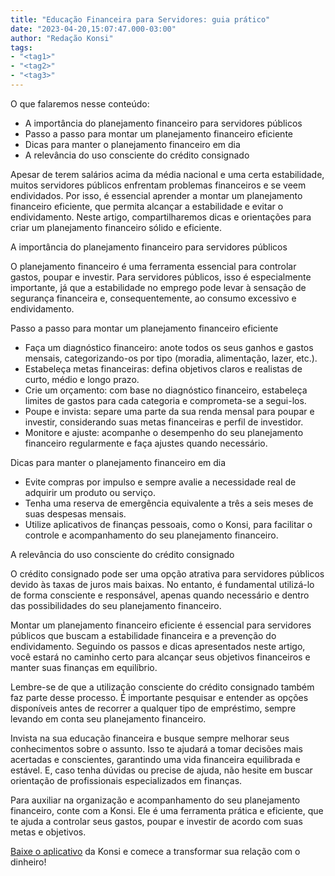 ```yaml
---
title: "Educação Financeira para Servidores: guia prático"
date: "2023-04-20,15:07:47.000-03:00"
author: "Redação Konsi"
tags:
- "<tag1>"
- "<tag2>"
- "<tag3>"
---
```


<p>O que falaremos nesse conteúdo:</p><ul><li>A importância do planejamento financeiro para servidores públicos</li><li>Passo a passo para montar um planejamento financeiro eficiente</li><li>Dicas para manter o planejamento financeiro em dia</li><li>A relevância do uso consciente do crédito consignado</li></ul><p>Apesar de terem salários acima da média nacional e uma certa estabilidade, muitos servidores públicos enfrentam problemas financeiros e se veem endividados. Por isso, é essencial aprender a montar um planejamento financeiro eficiente, que permita alcançar a estabilidade e evitar o endividamento. Neste artigo, compartilharemos dicas e orientações para criar um planejamento financeiro sólido e eficiente.</p><p>A importância do planejamento financeiro para servidores públicos</p><p>O planejamento financeiro é uma ferramenta essencial para controlar gastos, poupar e investir. Para servidores públicos, isso é especialmente importante, já que a estabilidade no emprego pode levar à sensação de segurança financeira e, consequentemente, ao consumo excessivo e endividamento.</p><p>Passo a passo para montar um planejamento financeiro eficiente</p><ul><li>Faça um diagnóstico financeiro: anote todos os seus ganhos e gastos mensais, categorizando-os por tipo (moradia, alimentação, lazer, etc.).</li><li>Estabeleça metas financeiras: defina objetivos claros e realistas de curto, médio e longo prazo.</li><li>Crie um orçamento: com base no diagnóstico financeiro, estabeleça limites de gastos para cada categoria e comprometa-se a segui-los.</li><li>Poupe e invista: separe uma parte da sua renda mensal para poupar e investir, considerando suas metas financeiras e perfil de investidor.</li><li>Monitore e ajuste: acompanhe o desempenho do seu planejamento financeiro regularmente e faça ajustes quando necessário.</li></ul><p>Dicas para manter o planejamento financeiro em dia</p><ul><li>Evite compras por impulso e sempre avalie a necessidade real de adquirir um produto ou serviço.</li><li>Tenha uma reserva de emergência equivalente a três a seis meses de suas despesas mensais.</li><li>Utilize aplicativos de finanças pessoais, como o Konsi, para facilitar o controle e acompanhamento do seu planejamento financeiro.</li></ul><p>A relevância do uso consciente do crédito consignado</p><p>O crédito consignado pode ser uma opção atrativa para servidores públicos devido às taxas de juros mais baixas. No entanto, é fundamental utilizá-lo de forma consciente e responsável, apenas quando necessário e dentro das possibilidades do seu planejamento financeiro.</p><p>Montar um planejamento financeiro eficiente é essencial para servidores públicos que buscam a estabilidade financeira e a prevenção do endividamento. Seguindo os passos e dicas apresentados neste artigo, você estará no caminho certo para alcançar seus objetivos financeiros e manter suas finanças em equilíbrio.</p><p>Lembre-se de que a utilização consciente do crédito consignado também faz parte desse processo. É importante pesquisar e entender as opções disponíveis antes de recorrer a qualquer tipo de empréstimo, sempre levando em conta seu planejamento financeiro.</p><p>Invista na sua educação financeira e busque sempre melhorar seus conhecimentos sobre o assunto. Isso te ajudará a tomar decisões mais acertadas e conscientes, garantindo uma vida financeira equilibrada e estável. E, caso tenha dúvidas ou precise de ajuda, não hesite em buscar orientação de profissionais especializados em finanças.</p><p>Para auxiliar na organização e acompanhamento do seu planejamento financeiro, conte com a Konsi. Ele é uma ferramenta prática e eficiente, que te ajuda a controlar seus gastos, poupar e investir de acordo com suas metas e objetivos.</p><p><a href="https://q2kj.adj.st/?adj_t=1075aqga&amp;adj_campaign=site&amp;adj_adgroup=blog&amp;adj_creative=educacao-financeira-para-servidores-guia-pratico">Baixe o aplicativo</a> da Konsi e comece a transformar sua relação com o dinheiro!</p>
